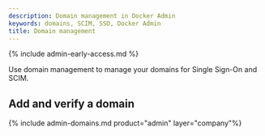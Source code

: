 ```yaml
---
description: Domain management in Docker Admin
keywords: domains, SCIM, SSO, Docker Admin
title: Domain management
---
```


{% include admin-early-access.md %}

Use domain management to manage your domains for Single Sign-On and SCIM.

## Add and verify a domain

{% include admin-domains.md product="admin" layer="company"%}